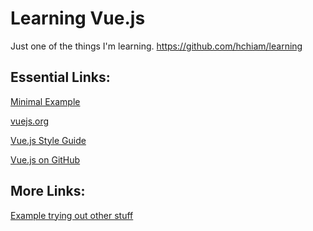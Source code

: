 # Learning Vue.js

Just one of the things I'm learning. <a target="_blank" href="https://github.com/hchiam/learning">https://github.com/hchiam/learning</a>

## Essential Links:

<a target="_blank" href="https://codepen.io/hchiam/pen/Qgbmwr">Minimal Example</a>

<a target="_blank" href="https://vuejs.org/">vuejs.org</a>

<a target="_blank" href="https://vuejs.org/v2/style-guide/">Vue.js Style Guide</a>

<a target="_blank" href="https://github.com/vuejs/vue">Vue.js on GitHub</a>

## More Links:

<a target="_blank" href="https://codepen.io/hchiam/pen/NayYpO?editors=0010">Example trying out other stuff</a>

<a target="_blank" href=""></a>
